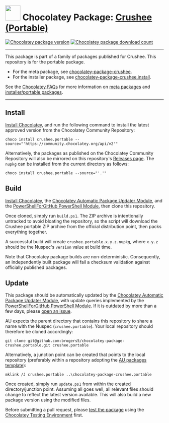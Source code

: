 ﻿# <img src="https://cdn.jsdelivr.net/gh/brogers5/chocolatey-package-crushee.portable@7ac62b45f3ff28d01ab6bf6921c48f86a86c289b/crushee.portable.png" width="48" height="48"/> Chocolatey Package: [Crushee (Portable)](https://community.chocolatey.org/packages/crushee.portable)

[![Chocolatey package version](https://img.shields.io/chocolatey/v/crushee.portable.svg)](https://community.chocolatey.org/packages/crushee.portable)
[![Chocolatey package download count](https://img.shields.io/chocolatey/dt/crushee.portable.svg)](https://community.chocolatey.org/packages/crushee.portable)

---

This package is part of a family of packages published for Crushee. This repository is for the portable package.

* For the meta package, see [chocolatey-package-crushee](https://github.com/brogers5/chocolatey-package-crushee).
* For the installer package, see [chocolatey-package-crushee.install](https://github.com/brogers5/chocolatey-package-crushee.install).

See the [Chocolatey FAQs](https://docs.chocolatey.org/en-us/faqs) for more information on [meta packages](https://docs.chocolatey.org/en-us/faqs#what-is-the-difference-between-packages-no-suffix-as-compared-to.install.portable) and [installer/portable packages](https://docs.chocolatey.org/en-us/faqs#what-distinction-does-chocolatey-make-between-an-installable-and-a-portable-application).

---

## Install

[Install Chocolatey](https://chocolatey.org/install), and run the following command to install the latest approved version from the Chocolatey Community Repository:

```shell
choco install crushee.portable --source="'https://community.chocolatey.org/api/v2'"
```

Alternatively, the packages as published on the Chocolatey Community Repository will also be mirrored on this repository's [Releases page](https://github.com/brogers5/chocolatey-package-crushee.portable/releases). The `nupkg` can be installed from the current directory as follows:

```shell
choco install crushee.portable --source="'.'"
```

## Build

[Install Chocolatey](https://chocolatey.org/install), the [Chocolatey Automatic Package Updater Module](https://github.com/majkinetor/au), and the [PowerShellForGitHub PowerShell Module](https://github.com/microsoft/PowerShellForGitHub), then clone this repository.

Once cloned, simply run `build.ps1`. The ZIP archive is intentionally untracked to avoid bloating the repository, so the script will download the Crushee portable ZIP archive from the official distribution point, then packs everything together.

A successful build will create `crushee.portable.x.y.z.nupkg`, where `x.y.z` should be the Nuspec's `version` value at build time.

Note that Chocolatey package builds are non-deterministic. Consequently, an independently built package will fail a checksum validation against officially published packages.

## Update

This package should be automatically updated by the [Chocolatey Automatic Package Updater Module](https://github.com/majkinetor/au), with update queries implemented by the [PowerShellForGitHub PowerShell Module](https://github.com/microsoft/PowerShellForGitHub). If it is outdated by more than a few days, please [open an issue](https://github.com/brogers5/chocolatey-package-crushee.portable/issues).

AU expects the parent directory that contains this repository to share a name with the Nuspec (`crushee.portable`). Your local repository should therefore be cloned accordingly:

```shell
git clone git@github.com:brogers5/chocolatey-package-crushee.portable.git crushee.portable
```

Alternatively, a junction point can be created that points to the local repository (preferably within a repository adopting the [AU packages template](https://github.com/majkinetor/au-packages-template)):

```shell
mklink /J crushee.portable ..\chocolatey-package-crushee.portable
```

Once created, simply run `update.ps1` from within the created directory/junction point. Assuming all goes well, all relevant files should change to reflect the latest version available. This will also build a new package version using the modified files.

Before submitting a pull request, please [test the package](https://docs.chocolatey.org/en-us/community-repository/moderation/package-verifier#steps-for-each-package) using the [Chocolatey Testing Environment](https://github.com/chocolatey-community/chocolatey-test-environment) first.
